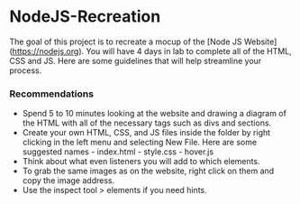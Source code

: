 # NodeJS-Recreation

The goal of this project is to recreate a mocup of the [Node JS Website] (https://nodejs.org).  You will have 4 days in lab to complete all of the HTML, CSS and JS.  Here are some guidelines that will help streamline your process.

### Recommendations
  +  Spend 5 to 10 minutes looking at the website and drawing a diagram of the HTML with all of the necessary tags such as divs and sections.
  +  Create your own HTML, CSS, and JS files inside the folder by right clicking in the left menu and selecting New File.  Here are some suggested names
    -  index.html
    -  style.css
    -  hover.js
  +  Think about what even listeners you will add to which elements.
  +  To grab the same images as on the website, right click on them and copy the image address.
  +  Use the inspect tool > elements if you need hints.
